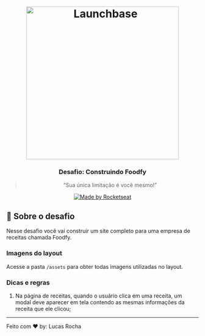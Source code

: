 <h1 align="center">
    <img alt="Launchbase" src="https://storage.googleapis.com/golden-wind/bootcamp-launchbase/logo.png" width="400px" />
</h1>

<h3 align="center">
  Desafio: Construindo Foodfy
</h3>

<blockquote align="center">“Sua única limitação é você mesmo!”</blockquote>

<p align="center">
  <a href="https://rocketseat.com.br">
    <img alt="Made by Rocketseat" src="https://img.shields.io/badge/made%20by-Rocketseat-%23F8952D">
  </a>
  </p>

## :rocket: Sobre o desafio

Nesse desafio você vai construir um site completo para uma empresa de receitas chamada Foodfy.

### Imagens do layout

Acesse a pasta `/assets` para obter todas imagens utilizadas no layout.

### Dicas e regras

1. Na página de receitas, quando o usuário clica em uma receita, um modal deve aparecer em tela contendo as mesmas informações da receita que ele clicou;

---

Feito com :heart: by: Lucas Rocha
